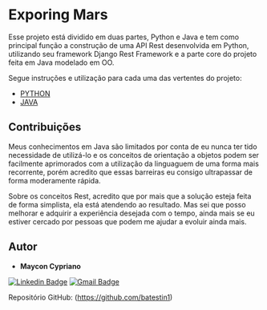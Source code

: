 # Exporing Mars

Esse projeto está dividido em duas partes, Python e Java e tem como principal função a construção de uma API Rest desenvolvida em Python, utilizando seu framework Django Rest Framework e a parte core do projeto feita em Java modelado em OO.

Segue instruções e utilização para cada uma das vertentes do projeto:

- [PYTHON](https://github.com/pedroimpulcetto/exploring_mars/tree/master/python)
- [JAVA](https://github.com/pedroimpulcetto/exploring_mars/tree/master/java/exploringMars)

## Contribuições

Meus conhecimentos em Java são limitados por conta de eu nunca ter tido necessidade de utilizá-lo e os conceitos de orientação a objetos podem ser facilmente aprimorados com a utilização da linguaguem de uma forma mais recorrente, porém acredito que essas barreiras eu consigo ultrapassar de forma moderamente rápida.

Sobre os conceitos Rest, acredito que por mais que a solução esteja feita de forma simplista, ela está atendendo ao resultado. Mas sei que posso melhorar e adquirir a experiência desejada com o tempo, ainda mais se eu estiver cercado por pessoas que podem me ajudar a evoluir ainda mais.

## Autor

- **Maycon Cypriano**

[![Linkedin Badge](https://img.shields.io/badge/-mayconbatestin-blue?style=flat-square&logo=Linkedin&logoColor=white&link=https://www.linkedin.com/in/pedroimpulcetto/)](https://www.linkedin.com/in/mayconbatestin/)
[![Gmail Badge](https://img.shields.io/badge/mayconcipriano@gmail.com-c14438?style=flat-square&logo=Gmail&logoColor=white&link=mailto:pedro.impulcetto@gmail.com)](mailto:mayconciprianoo@gmail.com)

Repositório GitHub: (https://github.com/batestin1)
